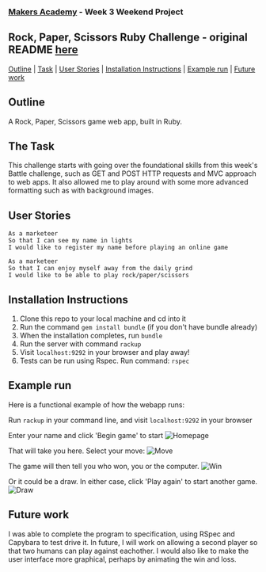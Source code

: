 ### [Makers Academy](http://www.makersacademy.com) - Week 3 Weekend Project

Rock, Paper, Scissors Ruby Challenge - original README [here](https://github.com/makersacademy/rps-challenge/blob/master/README.md)
-

[Outline](#Outline) | [Task](#Task) | [User Stories](#User_Stories) | [Installation Instructions](#Installation_Instructions) | [Example run](#Example_run) | [Future work](#Future_work)

## <a name="Outline">Outline</a>

A Rock, Paper, Scissors game web app, built in Ruby.

## <a name="Task">The Task</a>

This challenge starts with going over the foundational skills from this week's Battle challenge, such as GET and POST HTTP requests and MVC approach to web apps. It also allowed me to play around with some more advanced formatting such as with background images.

## <a name="User_Stories">User Stories</a>

```
As a marketeer
So that I can see my name in lights
I would like to register my name before playing an online game
```

```
As a marketeer
So that I can enjoy myself away from the daily grind
I would like to be able to play rock/paper/scissors
```

## <a name="Installation_Instructions">Installation Instructions</a>

1. Clone this repo to your local machine and cd into it
2. Run the command `gem install bundle` (if you don't have bundle already)
3. When the installation completes, run `bundle`
4. Run the server with command `rackup`
5. Visit `localhost:9292` in your browser and play away!
6. Tests can be run using Rspec. Run command: `rspec`

## <a name="Example_run">Example run</a>

Here is a functional example of how the webapp runs:

Run `rackup` in your command line, and visit `localhost:9292` in your browser

Enter your name and click 'Begin game' to start
![Homepage](https://imgur.com/metIxZ2)

That will take you here. Select your move:
![Move](https://imgur.com/HnR5Vep)

The game will then tell you who won, you or the computer.
![Win](https://imgur.com/2RyZmo2)

Or it could be a draw. In either case, click 'Play again' to start another game. 
![Draw](https://imgur.com/eBUGSZq)

## <a name="Future_work">Future work</a>

I was able to complete the program to specification, using RSpec and Capybara to test drive it. In future, I will work on allowing a second player so that two humans can play against eachother. I would also like to make the user interface more graphical, perhaps by animating the win and loss. 
